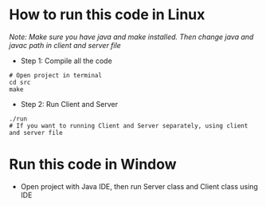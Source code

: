 # How to run this code in Linux
_Note: Make sure you have java and make installed. Then change java and javac path in client and server file_
* Step 1: Compile all the code
```shell
# Open project in terminal
cd src
make
```
* Step 2: Run Client and Server
```shell
./run
# If you want to running Client and Server separately, using client and server file
```

# Run this code in Window
* Open project with Java IDE, then run Server class and Client class using IDE